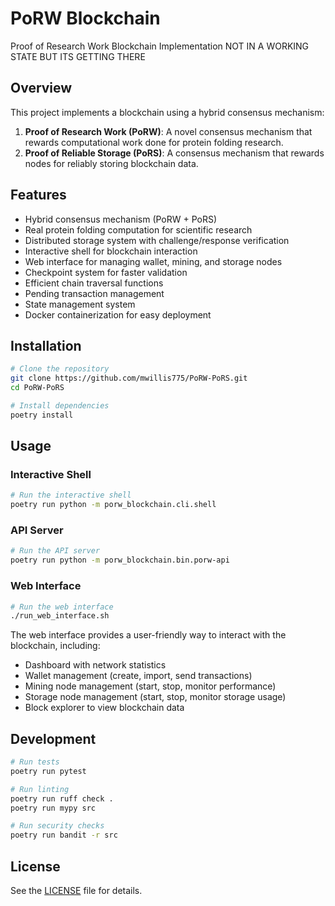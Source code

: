 # PoRW Blockchain

Proof of Research Work Blockchain Implementation
NOT IN A WORKING STATE BUT ITS GETTING THERE
## Overview

This project implements a blockchain using a hybrid consensus mechanism:

1. **Proof of Research Work (PoRW)**: A novel consensus mechanism that rewards computational work done for protein folding research.
2. **Proof of Reliable Storage (PoRS)**: A consensus mechanism that rewards nodes for reliably storing blockchain data.

## Features

- Hybrid consensus mechanism (PoRW + PoRS)
- Real protein folding computation for scientific research
- Distributed storage system with challenge/response verification
- Interactive shell for blockchain interaction
- Web interface for managing wallet, mining, and storage nodes
- Checkpoint system for faster validation
- Efficient chain traversal functions
- Pending transaction management
- State management system
- Docker containerization for easy deployment

## Installation

```bash
# Clone the repository
git clone https://github.com/mwillis775/PoRW-PoRS.git
cd PoRW-PoRS

# Install dependencies
poetry install
```

## Usage

### Interactive Shell

```bash
# Run the interactive shell
poetry run python -m porw_blockchain.cli.shell
```

### API Server

```bash
# Run the API server
poetry run python -m porw_blockchain.bin.porw-api
```

### Web Interface

```bash
# Run the web interface
./run_web_interface.sh
```

The web interface provides a user-friendly way to interact with the blockchain, including:

- Dashboard with network statistics
- Wallet management (create, import, send transactions)
- Mining node management (start, stop, monitor performance)
- Storage node management (start, stop, monitor storage usage)
- Block explorer to view blockchain data

## Development

```bash
# Run tests
poetry run pytest

# Run linting
poetry run ruff check .
poetry run mypy src

# Run security checks
poetry run bandit -r src
```

## License

See the [LICENSE](LICENSE) file for details.

